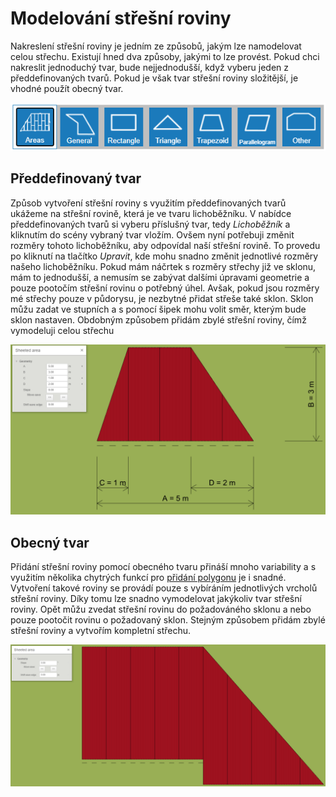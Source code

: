 # Modelování střešní roviny
Nakreslení střešní roviny je jedním ze způsobů, jakým lze namodelovat celou střechu. Existují hned dva způsoby, jakými to lze provést. Pokud chci nakreslit jednoduchý tvar, bude nejjednodušší, když vyberu jeden z předdefinovaných tvarů. Pokud je však tvar střešní roviny složitější, je vhodné použít obecný tvar.

![Polygon shapes](img/rooFPolygonShapes.png)


## Předdefinovaný tvar
Způsob vytvoření střešní roviny s využitím předdefinovaných tvarů ukážeme na střešní rovině, která je ve tvaru lichoběžníku. V nabídce předdefinovaných tvarů si vyberu příslušný tvar, tedy *Lichoběžník* a kliknutím do scény vybraný tvar vložím. Ovšem nyní potřebuji změnit rozměry tohoto lichoběžníku, aby odpovídal naší střešní rovině. To provedu po kliknutí na tlačítko *Upravit*, kde mohu snadno změnit jednotlivé rozměry našeho lichoběžníku. 
Pokud mám náčrtek s rozměry střechy již ve sklonu, mám to jednodušší, a nemusím se zabývat dalšími úpravami geometrie a pouze pootočím střešní rovinu o potřebný úhel. Avšak, pokud jsou rozměry mé střechy pouze v půdorysu, je nezbytné přidat střeše také sklon. Sklon můžu zadat ve stupních a s pomocí šipek mohu volit směr, kterým bude sklon nastaven. Obdobným způsobem přidám zbylé střešní roviny, čímž vymodeluji celou střechu
  
![Trapezoid polygon input](img/trapezpoidPolygonInput.png)



## Obecný tvar
Přidání střešní roviny pomocí obecného tvaru přináší mnoho variability a s využitím několika chytrých funkcí pro [přidání polygonu](insertPolygon.md) je i snadné. Vytvoření takové roviny se provádí pouze s vybíráním jednotlivých vrcholů střešní roviny. Díky tomu lze snadno vymodelovat jakýkoliv tvar střešní roviny. Opět můžu zvedat střešní rovinu do požadováného sklonu a nebo pouze pootočit rovinu o požadovaný sklon. Stejným způsobem přidám zbylé střešní roviny a vytvořím kompletní střechu.
  
![General polygon input](img/generalPolygonInput.png)
